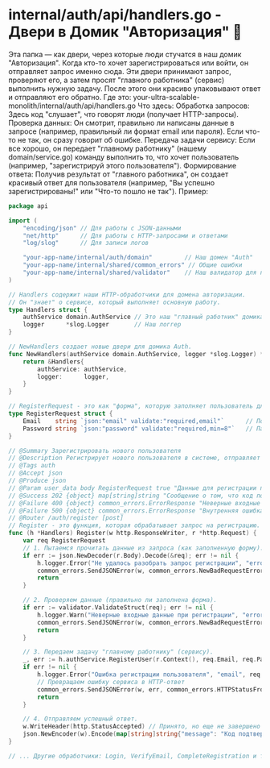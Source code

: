 # internal/auth/api/handlers.go - Двери в Домик "Авторизация" 🚪
Эта папка — как двери, через которые люди стучатся в наш домик "Авторизация". Когда кто-то хочет зарегистрироваться или войти, он отправляет запрос именно сюда. Эти двери принимают запрос, проверяют его, а затем просят "главного работника" (сервис) выполнить нужную задачу. После этого они красиво упаковывают ответ и отправляют его обратно.
Где это: your-ultra-scalable-monolith/internal/auth/api/handlers.go
Что здесь:
Обработка запросов: Здесь код "слушает", что говорят люди (получает HTTP-запросы).
Проверка данных: Он смотрит, правильно ли написаны данные в запросе (например, правильный ли формат email или пароля). Если что-то не так, он сразу говорит об ошибке.
Передача задачи сервису: Если все хорошо, он передает "главному работнику" (нашему domain/service.go) команду выполнить то, что хочет пользователь (например, "зарегистрируй этого пользователя").
Формирование ответа: Получив результат от "главного работника", он создает красивый ответ для пользователя (например, "Вы успешно зарегистрированы!" или "Что-то пошло не так").
Пример:

```go
package api

import (
	"encoding/json" // Для работы с JSON-данными
	"net/http"      // Для работы с HTTP-запросами и ответами
	"log/slog"      // Для записи логов

	"your-app-name/internal/auth/domain"         // Наш домен "Auth"
	"your-app-name/internal/shared/common_errors" // Общие ошибки
	"your-app-name/internal/shared/validator"    // Наш валидатор для проверки данных
)

// Handlers содержит наши HTTP-обработчики для домена авторизации.
// Он "знает" о сервисе, который выполняет основную работу.
type Handlers struct {
	authService domain.AuthService // Это наш "главный работник" домика Auth
	logger      *slog.Logger       // Наш логгер
}

// NewHandlers создает новые двери для домика Auth.
func NewHandlers(authService domain.AuthService, logger *slog.Logger) *Handlers {
	return &Handlers{
		authService: authService,
		logger:      logger,
	}
}

// RegisterRequest - это как "форма", которую заполняет пользователь для регистрации.
type RegisterRequest struct {
	Email    string `json:"email" validate:"required,email"`      // Почта, обязательно и должен быть формат email
	Password string `json:"password" validate:"required,min=8"`   // Пароль, обязательно и минимум 8 символов
}

// @Summary Зарегистрировать нового пользователя
// @Description Регистрирует нового пользователя в системе, отправляет код подтверждения на email.
// @Tags auth
// @Accept json
// @Produce json
// @Param user_data body RegisterRequest true "Данные для регистрации пользователя"
// @Success 202 {object} map[string]string "Сообщение о том, что код подтверждения отправлен"
// @Failure 400 {object} common_errors.ErrorResponse "Неверные входные данные или пользователь с таким email уже существует"
// @Failure 500 {object} common_errors.ErrorResponse "Внутренняя ошибка сервера"
// @Router /auth/register [post]
// Register - это функция, которая обрабатывает запрос на регистрацию.
func (h *Handlers) Register(w http.ResponseWriter, r *http.Request) {
	var req RegisterRequest
	// 1. Пытаемся прочитать данные из запроса (как заполненную форму).
	if err := json.NewDecoder(r.Body).Decode(&req); err != nil {
		h.logger.Error("Не удалось разобрать запрос регистрации", "error", err)
		common_errors.SendJSONError(w, common_errors.NewBadRequestError("Неверный формат запроса"), http.StatusBadRequest)
		return
	}

	// 2. Проверяем данные (правильно ли заполнена форма).
	if err := validator.ValidateStruct(req); err != nil {
		h.logger.Warn("Неверные входные данные при регистрации", "error", err)
		common_errors.SendJSONError(w, common_errors.NewBadRequestError(err.Error()), http.StatusBadRequest)
		return
	}

	// 3. Передаем задачу "главному работнику" (сервису).
	_, err := h.authService.RegisterUser(r.Context(), req.Email, req.Password)
	if err != nil {
		h.logger.Error("Ошибка регистрации пользователя", "email", req.Email, "error", err)
		// Превращаем ошибку сервиса в HTTP-ответ
		common_errors.SendJSONError(w, err, common_errors.HTTPStatusFromError(err))
		return
	}

	// 4. Отправляем успешный ответ.
	w.WriteHeader(http.StatusAccepted) // Принято, но еще не завершено (ждет подтверждения email)
	json.NewEncoder(w).Encode(map[string]string{"message": "Код подтверждения отправлен на вашу почту"})
}

// ... Другие обработчики: Login, VerifyEmail, CompleteRegistration и т.д.


```